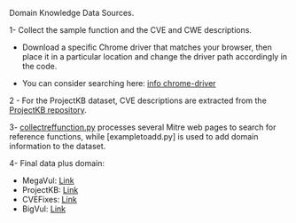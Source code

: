 Domain Knowledge Data Sources.

1- Collect the sample function and the CVE and CWE descriptions.
- Download a specific Chrome driver that matches your browser, then place it in a particular location and change the driver path accordingly in the code.

- You can consider searching here: [info chrome-driver](https://developer.chrome.com/docs/chromedriver/downloads)

2 - For the ProjectKB dataset, CVE descriptions are extracted from the [ProjectKB repository](https://github.com/SAP/project-kb/tree/vulnerability-data/statements).

3- [collectreffunction.py]() processes several Mitre web pages to search for reference functions, while [exampletoadd.py] is used to add domain information to the dataset.

4- Final data plus domain:
- MegaVul: [Link](https://drive.google.com/file/d/14TT--A5nFHmbNSe3vfqmz930RDAhKFO1/view?usp=sharing)
- ProjectKB: [Link](https://drive.google.com/file/d/1W3Truwd_kEAGYwBgHd6hRLELAeyQRBwT/view?usp=sharing)
- CVEFixes: [Link](https://drive.google.com/file/d/14vtngKXaBPI43aKRfd6-PoV3peDtd5XU/view?usp=sharing)
- BigVul: [Link](https://drive.google.com/file/d/1bIbhqCy1jlkzyXItaUrJA_mYE9kfs2Qz/view?usp=sharing)
